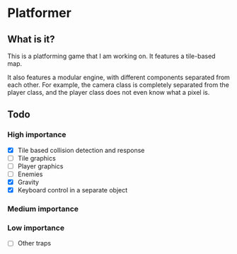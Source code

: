# Platformer
## What is it?
This is a platforming game that I am working on.  It
features a tile-based map.

It also features a modular engine, with different components
separated from each other.  For example, the camera class is 
completely separated from the player class, and the player class
does not even know what a pixel is.

## Todo
### High importance

- [x] Tile based collision detection and response
- [ ] Tile graphics
- [ ] Player graphics
- [ ] Enemies
- [x] Gravity
- [x] Keyboard control in a separate object
### Medium importance
### Low importance
- [ ] Other traps
